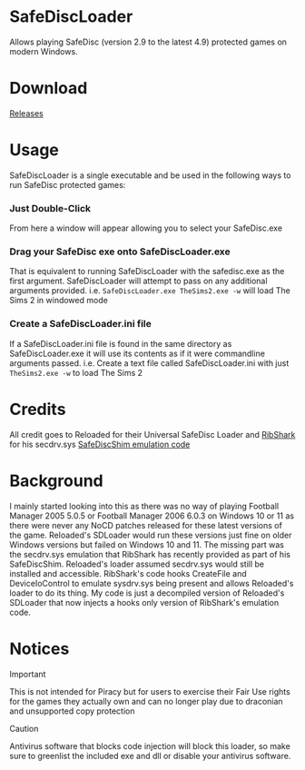 # SafeDiscLoader
 Allows playing SafeDisc (version 2.9 to the latest 4.9) protected games on modern Windows. 

# Download
[Releases](https://github.com/nckstwrt/SafeDiscLoader/releases)

# Usage
SafeDiscLoader is a single executable and be used in the following ways to run SafeDisc protected games:

### Just Double-Click
From here a window will appear allowing you to select your SafeDisc.exe
### Drag your SafeDisc exe onto SafeDiscLoader.exe
That is equivalent to running SafeDiscLoader with the safedisc.exe as the first argument. SafeDiscLoader will attempt to pass on any additional arguments provided. i.e. `SafeDiscLoader.exe TheSims2.exe -w` will load The Sims 2 in windowed mode
### Create a SafeDiscLoader.ini file
If a SafeDiscLoader.ini file is found in the same directory as SafeDiscLoader.exe it will use its contents as if it were commandline arguments passed. i.e. Create a text file called SafeDiscLoader.ini with just `TheSims2.exe -w` to load The Sims 2

# Credits
All credit goes to Reloaded for their Universal SafeDisc Loader and [RibShark](https://twitter.com/RibShark) for his secdrv.sys [SafeDiscShim emulation code](https://github.com/RibShark/SafeDiscShim)

# Background
I mainly started looking into this as there was no way of playing Football Manager 2005 5.0.5 or Football Manager 2006 6.0.3 on Windows 10 or 11 as there were never any NoCD patches released for these latest versions of the game. Reloaded's SDLoader would run these versions just fine on older Windows versions but failed on Windows 10 and 11. The missing part was the secdrv.sys emulation that RibShark has recently provided as part of his SafeDiscShim. Reloaded's loader assumed secdrv.sys would still be installed and accessible. RibShark's code hooks CreateFile and DeviceIoControl to emulate sysdrv.sys being present and allows Reloaded's loader to do its thing. My code is just a decompiled version of Reloaded's SDLoader that now injects a hooks only version of RibShark's emulation code.
 
 # Notices
> [!IMPORTANT]
> This is not intended for Piracy but for users to exercise their Fair Use rights for the games they actually own and can no longer play due to draconian and unsupported copy protection

> [!CAUTION]
> Antivirus software that blocks code injection will block this loader, so make sure to greenlist the included exe and dll or disable your antivirus software.
